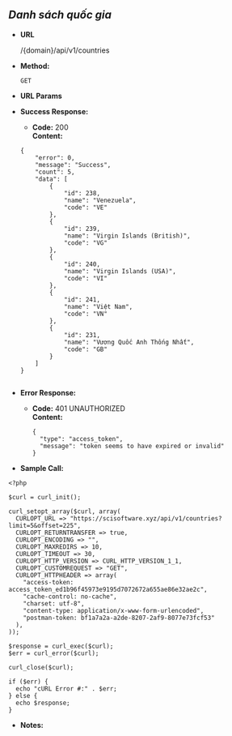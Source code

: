 
***Danh sách quốc gia***
----

* **URL**

  /{domain}/api/v1/countries

* **Method:**
  
    `GET`
  
*  **URL Params**
* **Success Response:**
  
    * **Code:** 200 <br />
    **Content:** 
    
    ```
    {
        "error": 0,
        "message": "Success",
        "count": 5,
        "data": [
            {
                "id": 238,
                "name": "Venezuela",
                "code": "VE"
            },
            {
                "id": 239,
                "name": "Virgin Islands (British)",
                "code": "VG"
            },
            {
                "id": 240,
                "name": "Virgin Islands (USA)",
                "code": "VI"
            },
            {
                "id": 241,
                "name": "Việt Nam",
                "code": "VN"
            },
            {
                "id": 231,
                "name": "Vương Quốc Anh Thống Nhất",
                "code": "GB"
            }
        ]
    }
      
    ```
 
* **Error Response:**


  * **Code:** 401 UNAUTHORIZED <br />
    **Content:** 
    ```
    {
      "type": "access_token",
      "message": "token seems to have expired or invalid"
    }
    ```

* **Sample Call:**
```
<?php

$curl = curl_init();

curl_setopt_array($curl, array(
  CURLOPT_URL => "https://scisoftware.xyz/api/v1/countries?limit=5&offset=225",
  CURLOPT_RETURNTRANSFER => true,
  CURLOPT_ENCODING => "",
  CURLOPT_MAXREDIRS => 10,
  CURLOPT_TIMEOUT => 30,
  CURLOPT_HTTP_VERSION => CURL_HTTP_VERSION_1_1,
  CURLOPT_CUSTOMREQUEST => "GET",
  CURLOPT_HTTPHEADER => array(
    "access-token: access_token_ed1b96f45973e9195d7072672a655ae86e32ae2c",
    "cache-control: no-cache",
    "charset: utf-8",
    "content-type: application/x-www-form-urlencoded",
    "postman-token: bf1a7a2a-a2de-8207-2af9-8077e73fcf53"
  ),
));

$response = curl_exec($curl);
$err = curl_error($curl);

curl_close($curl);

if ($err) {
  echo "cURL Error #:" . $err;
} else {
  echo $response;
}
```
* **Notes:**

